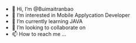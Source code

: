- 👋 Hi, I’m @Buimaitranbao
- 👀 I’m interested in Mobile Applycation Developer
- 🌱 I’m currently learning JAVA
- 💞️ I’m looking to collaborate on 
- 📫 How to reach me ...

<!---
Buimaitranbao/Buimaitranbao is a ✨ special ✨ repository because its `README.md` (this file) appears on your GitHub profile.
You can click the Preview link to take a look at your changes.
--->
